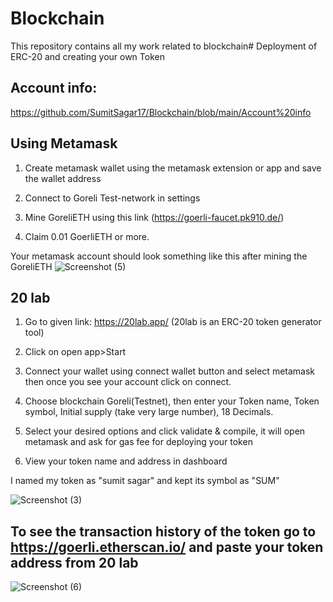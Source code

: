 # Blockchain
This repository contains all my work related to blockchain# Deployment of ERC-20 and creating your own Token 

 ## Account info:
https://github.com/SumitSagar17/Blockchain/blob/main/Account%20info
 
 ## Using Metamask 
  
 1. Create metamask wallet using the metamask extension or app and save the wallet address 
  
 2. Connect to Goreli Test-network in settings 
  
 3. Mine GoreliETH using this link (https://goerli-faucet.pk910.de/) 
  
 4. Claim 0.01 GoerliETH or more. 
  
 Your metamask account should look something like this after mining the GoreliETH 
![Screenshot (5)](https://github.com/SumitSagar17/Blockchain/assets/138099141/7a084f13-7dd3-4c11-9d40-44c184bcbc63)

## 20 lab 
  
 1. Go to given link: https://20lab.app/ (20lab is an ERC-20 token generator tool) 
  
 2. Click on open app>Start 
  
 3. Connect your wallet using connect wallet button and select metamask then once you see your account click on connect. 
  
 4. Choose blockchain Goreli(Testnet), then enter your Token name, Token symbol, Initial supply (take very large number), 18 Decimals. 
  
 5. Select your desired options and click validate & compile, it will open metamask and ask for gas fee for deploying your token 
  
 6. View your token name and address in dashboard 


 I named my token as "sumit sagar" and kept its symbol as "SUM" 
 
  ![Screenshot (3)](https://github.com/SumitSagar17/Blockchain/assets/138099141/fab85398-8861-4fa7-bd19-4602b7a1558e)

  
  
  ## To see the transaction history of the token go to https://goerli.etherscan.io/ and paste your token address from 20 lab
![Screenshot (6)](https://github.com/SumitSagar17/Blockchain/assets/138099141/10944886-8f20-4886-952e-59f16378b357)

  
 
  
 
 
